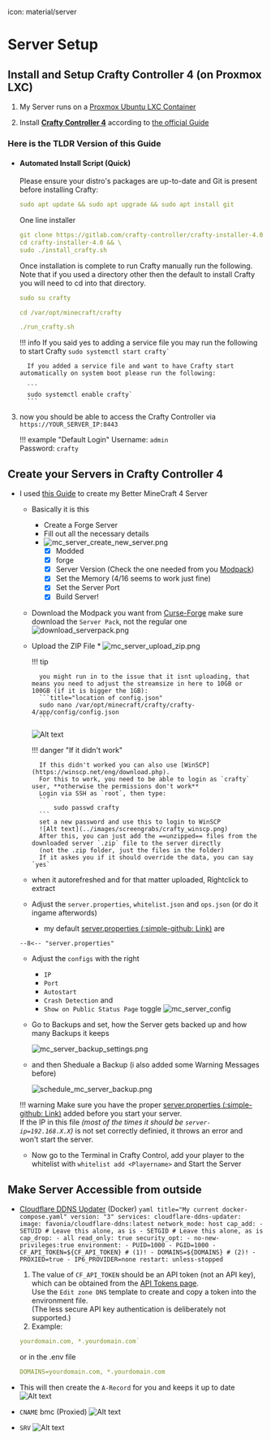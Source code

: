 icon: material/server
# Server Setup

## Install and Setup Crafty Controller 4 (on Proxmox LXC)

1. My Server runs on a [Proxmox Ubuntu LXC Container](../Proxmox/proxmox.md)

2. Install **[Crafty Controller 4](https://docs.craftycontrol.com/)** according to [the official Guide](https://docs.craftycontrol.com/pages/getting-started/installation/linux/)

### Here is the TLDR Version of this Guide

* #### Automated Install Script (Quick)

	Please ensure your distro's packages are up-to-date and Git is present before installing Crafty:
	
	````yaml
	sudo apt update && sudo apt upgrade && sudo apt install git
	````

	One line installer

    ```yaml
    git clone https://gitlab.com/crafty-controller/crafty-installer-4.0.git && \ 
    cd crafty-installer-4.0 && \ 
    sudo ./install_crafty.sh
	```

	Once installation is complete to run Crafty manually run the following. Note that if you used a directory other then the default to install Crafty you will need to cd into that directory.

	````yaml
	sudo su crafty
	````

	````yaml
	cd /var/opt/minecraft/crafty
	````

	````yaml
	./run_crafty.sh
	````

	!!! info
		If you said yes to adding a service file you may run the following to start Crafty
		```
		sudo systemctl start crafty`
		```

		If you added a service file and want to have Crafty start automatically on system boot please run the following:

		```
		sudo systemctl enable crafty`
		```


3. now you should be able to access the Crafty Controller via `https://YOUR_SERVER_IP:8443`

	!!! example "Default Login"
		Username: `admin`  
		Password: `crafty`


## Create your Servers in Crafty Controller 4

* I used [this Guide](https://www.youtube.com/watch?v=hrIDMx4Leng) to create my Better MineCraft 4 Server
  	* Basically it is this
    	* Create a Forge Server
      * Fill out all the necessary details
      * ![mc_server_create_new_server.png](../images/screengrabs/mc_server_create_new_server.png)
      	- [x] Modded
        - [x] forge
        - [x] Server Version (Check the one needed from you [Modpack](https://www.curseforge.com/minecraft/modpacks/better-mc-forge-bmc4))
        - [x] Set the Memory (4/16 seems to work just fine)
        - [x] Set the Server Port
        - [x] Build Server!
    * Download the Modpack you want from [Curse-Forge](https://www.curseforge.com/minecraft/search?page=1&pageSize=20&sortType=2&class=modpacks) make sure download the `Server Pack`, not the regular one
    	![download_serverpack.png](../images/screengrabs/download_serverpack.png)
    * Upload the ZIP File
        	* ![mc_server_upload_zip.png](../images/screengrabs/mc_server_upload_zip.png)

		!!! tip

			you might run in to the issue that it isnt uploading, that means you need to adjust the streamsize in here to 10GB or 100GB (if it is bigger the 1GB):
			```title="location of config.json"
			sudo nano /var/opt/minecraft/crafty/crafty-4/app/config/config.json
			```
		![Alt text](../images/screengrabs/change_to_100GB.png)


		!!! danger "If it didn't work"

			If this didn't worked you can also use [WinSCP](https://winscp.net/eng/download.php).  
			For this to work, you need to be able to login as `crafty` user, **otherwise the permissions don't work**  
			Login via SSH as `root`, then type:
			```
				sudo passwd crafty
			```
			set a new password and use this to login to WinSCP
			![Alt text](../images/screengrabs/crafty_winscp.png)
			After this, you can just add the ==unzipped== files from the downloaded server `.zip` file to the server directly  
			(not the .zip folder, just the files in the folder)  
			If it askes you if it should override the data, you can say `yes`



    * when it autorefreshed and for that matter uploaded, Rightclick to extract
    * Adjust the `server.properties`, `whitelist.json` and `ops.json` (or do it ingame afterwords)
    	* my default [server.properties (:simple-github: Link)](https://github.com/GSB-Deleven/mkdocs-material/blob/f553e9ed95267758aae6566f9ce995e04a6e18e0/docs/Minecraft/server.properties) are

    ```properties title="server.properties" linenums="1" hl_lines="7 14 18 25 26 32 36 47 48 53 57 58"
    --8<-- "server.properties"
    ```

    * Adjust the `configs` with the right 
      * `IP`
      * `Port`
      * `Autostart`
      * `Crash Detection` and 
      * `Show on Public Status Page` toggle
  	![mc_server_config](../images/screengrabs/mc_server_config.png)
    
	* Go to Backups and set, how the Server gets backed up and how many Backups it keeps
    
		![mc_server_backup_settings.png](../images/screengrabs/mc_server_backup_settings.png)
    
	* and then Sheduale a Backup (i also added some Warning Messages before)
    
		![schedule_mc_server_backup.png](../images/screengrabs/schedule_mc_server_backup.png)

	!!! warning
		Make sure you have the proper [server.properties (:simple-github: Link)](https://github.com/GSB-Deleven/mkdocs-material/blob/f553e9ed95267758aae6566f9ce995e04a6e18e0/docs/Minecraft/server.properties) added before you start your server.  
		If the IP in this file *(most of the times it should be `server-ip=192.168.X.X`)* is not set correctly definied, it throws an error and won't start the server.

    * Now go to the Terminal in Crafty Control, add your player to the whitelist with `whitelist add <Playername>` and Start the Server 

## Make Server Accessible from outside

* [Cloudflare DDNS Updater](https://github.com/favonia/cloudflare-ddns) (Docker)
		```yaml title="My current docker-compose.yaml"
		version: "3"
		services:
		cloudflare-ddns-updater:
			image: favonia/cloudflare-ddns:latest
			network_mode: host
			cap_add:
			- SETUID # Leave this alone, as is
			- SETGID # Leave this alone, as is
			cap_drop:
			- all
			read_only: true
			security_opt:
			- no-new-privileges:true
			environment:
			- PUID=1000
			- PGID=1000
			- CF_API_TOKEN=${CF_API_TOKEN} # (1)!
			- DOMAINS=${DOMAINS} # (2)!
			- PROXIED=true
			- IP6_PROVIDER=none
			restart: unless-stopped
		```

	1. The value of `CF_API_TOKEN` should be an API token (not an API key), which can be obtained from the [API Tokens page](https://dash.cloudflare.com/profile/api-tokens).  
	Use the `Edit zone DNS` template to create and copy a token into the environment file.  
	(The less secure API key authentication is deliberately not supported.)
	2. Example:  
	```yaml
	yourdomain.com, *.yourdomain.com`   
	```
	or in the .env file  
	```yaml
	DOMAINS=yourdomain.com, *.yourdomain.com
	```

* This will then create the `A-Record` for you and keeps it up to date
	![Alt text](../images/screengrabs/bmc_A_record.png)

* `CNAME` bmc (Proxied)
	![Alt text](../images/screengrabs/bmc_cname_record.png)
* `SRV` 
	![Alt text](../images/screengrabs/bmc_srv_record.png)
